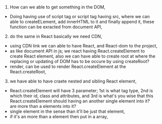 1. How can we able to get something in the DOM,
- Doing having use of script tag or script tag having src, where we can able to createELement, add innerHTML to it and finally append it, these function can be exracted from document API,

2. do the same in React basically we need CDN,
- using CDN link we can able to have React, and React-dom to the project,
- as like document API in js; 
we react having React.createElement to create React element, also we can have able to create root at where the replacing or updating of DOM has to be occure by using createRoot?
- render, can be used to render React.createElement at the React.createRoot,

3. we have able to have craete nested and sibling React element, 
- React.createElement will have 3 parameter; 1st is what tag type, 2nd is which their id, class and attributes, and 3rd is what's you wise that this React.createElement should having an another single element into it? are more than a elements into it?
- single element in the sense than it'll be just that element,
- if it's an more than a element then put in a array,   